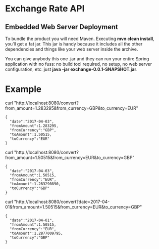 # Exchange Rate API

## Embedded Web Server Deployment

To bundle the product you will need Maven. Executing **mvn clean install**, you’ll get a 
fat jar. This jar is handy because it includes all the other dependencies and things 
like your web server inside the archive.

You can give anybody this one .jar and they can run your entire Spring application 
with no fuss: no build tool required, no setup, no web server configuration, etc: 
just **java -jar exchange-0.0.1-SNAPSHOT.jar**.

# Example

curl "http://localhost:8080/convert?from_amount=1.283295&from_currency=GBP&to_currency=EUR"

```
{
  "date":"2017-04-03",
  "fromAmount":1.283295,
  "fromCurrency":"GBP",
  "toAmount":1.50515,
  "toCurrency":"EUR"
}
```

curl "http://localhost:8080/convert?from_amount=1.50515&from_currency=EUR&to_currency=GBP"

```
{
  "date":"2017-04-03",
  "fromAmount":1.50515,
  "fromCurrency":"EUR",
  "toAmount":1.283290890,
  "toCurrency":"GBP"
}
```

curl "http://localhost:8080/convert?date=2017-04-01&from_amount=1.50515&from_currency=EUR&to_currency=GBP"

```
{
  "date":"2017-04-01",
  "fromAmount":1.50515,
  "fromCurrency":"EUR",
  "toAmount":1.2877009795,
  "toCurrency":"GBP"
}
```


